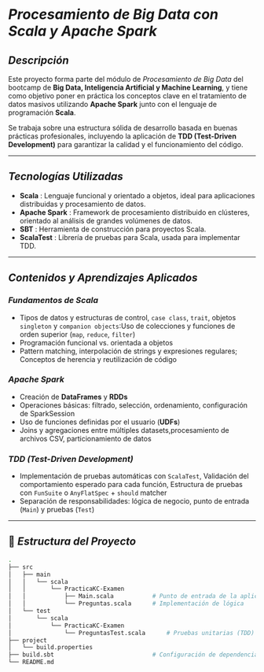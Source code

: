 # *Procesamiento de Big Data con Scala y Apache Spark*

## *Descripción*

Este proyecto forma parte del módulo de *Procesamiento de Big Data* del bootcamp de **Big Data, Inteligencia Artificial y Machine Learning**, y tiene como objetivo poner en práctica los conceptos clave en el tratamiento de datos masivos utilizando **Apache Spark** junto con el lenguaje de programación **Scala**.

Se trabaja sobre una estructura sólida de desarrollo basada en buenas prácticas profesionales, incluyendo la aplicación de **TDD (Test-Driven Development)** para garantizar la calidad y el funcionamiento del código.

---

## *Tecnologías Utilizadas*

- **Scala** : Lenguaje funcional y orientado a objetos, ideal para aplicaciones distribuidas y procesamiento de datos.
- **Apache Spark** : Framework de procesamiento distribuido en clústeres, orientado al análisis de grandes volúmenes de datos.
- **SBT** : Herramienta de construcción para proyectos Scala.
- **ScalaTest** : Librería de pruebas para Scala, usada para implementar TDD.

---

## *Contenidos y Aprendizajes Aplicados*

### *Fundamentos de Scala*

- Tipos de datos y estructuras de control, `case class`, `trait`, objetos `singleton` y `companion objects`:Uso de colecciones y funciones de orden superior (`map`, `reduce`, `filter`)
- Programación funcional vs. orientada a objetos
- Pattern matching, interpolación de strings y expresiones regulares; Conceptos de herencia y reutilización de código

### *Apache Spark*

- Creación de **DataFrames** y **RDDs**
- Operaciones básicas: filtrado, selección, ordenamiento, configuración de SparkSession
- Uso de funciones definidas por el usuario (**UDFs**)
- Joins y agregaciones entre múltiples datasets,procesamiento de archivos CSV, particionamiento de datos

### *TDD (Test-Driven Development)*

- Implementación de pruebas automáticas con `ScalaTest`, Validación del comportamiento esperado para cada función, Estructura de pruebas con `FunSuite` o `AnyFlatSpec` + `should` matcher
- Separación de responsabilidades: lógica de negocio, punto de entrada (`Main`) y pruebas (`Test`)

---

## 📂 *Estructura del Proyecto*

```bash
.
├── src
│   ├── main
│   │   └── scala
│   │       └── PracticaKC-Examen
│   │           ├── Main.scala           # Punto de entrada de la aplicación
│   │           └── Preguntas.scala      # Implementación de lógica
│   └── test
│       └── scala
│           └── PracticaKC-Examen
│               └── PreguntasTest.scala      # Pruebas unitarias (TDD)
├── project
│   └── build.properties
├── build.sbt                            # Configuración de dependencias
└── README.md                            
